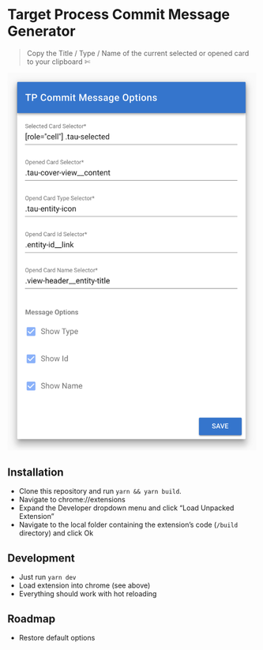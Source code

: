 # Target Process Commit Message Generator
> Copy the Title / Type / Name of the current selected or opened card to your clipboard ✄

![Screenshot](./screenshot-options.png)

## Installation
- Clone this repository and run `yarn && yarn build`.
- Navigate to chrome://extensions
- Expand the Developer dropdown menu and click “Load Unpacked Extension”
- Navigate to the local folder containing the extension’s code (`/build` directory) and click Ok

## Development
- Just run `yarn dev`
- Load extension into chrome (see above)
- Everything should work with hot reloading


## Roadmap
- Restore default options
